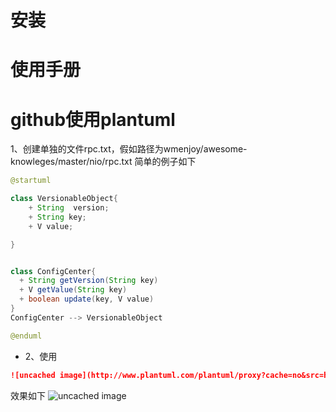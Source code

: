 # 安装
# 使用手册

# github使用plantuml
1、创建单独的文件rpc.txt，假如路径为wmenjoy/awesome-knowleges/master/nio/rpc.txt 简单的例子如下
```java
@startuml

class VersionableObject{
    + String  version;
    + String key;
    + V value;

}


class ConfigCenter{
  + String getVersion(String key)
  + V getValue(String key)
  + boolean update(key, V value)
}
ConfigCenter --> VersionableObject

@enduml
```
* 2、使用
``` md
![uncached image](http://www.plantuml.com/plantuml/proxy?cache=no&src=https://raw.githubusercontent.com/wmenjoy/awesome-knowleges/master/nio/rpc.txt)
```
效果如下
![uncached image](http://www.plantuml.com/plantuml/proxy?cache=no&src=https://raw.githubusercontent.com/wmenjoy/awesome-knowleges/master/nio/rpc.txt)

